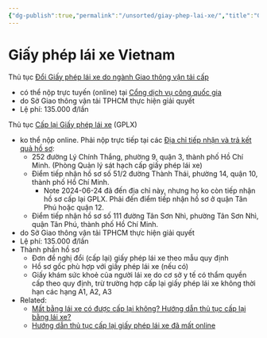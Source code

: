 ```yaml
---
{"dg-publish":true,"permalink":"/unsorted/giay-phep-lai-xe/","title":"Giấy phép lái xe Vietnam","created":"2024-06-21T14:52:42+07:00","updated":"2024-06-25T00:21:01+07:00"}
---
```


# Giấy phép lái xe Vietnam

Thủ tục [Đổi Giấy phép lái xe do ngành Giao thông vận tải cấp](https://dichvucong.gov.vn/p/home/dvc-tthc-thu-tuc-hanh-chinh-chi-tiet.html?ma_thu_tuc=4003)
- có thể nộp trực tuyến (online) tại [Cổng dịch vụ công quốc gia](https://dichvucong.gov.vn/p/home/dvc-trang-chu.html)
- do Sở Giao thông vận tải TPHCM thực hiện giải quyết
- Lệ phí: 135.000 đ/lần

Thủ tục [Cấp lại Giấy phép lái xe](https://dichvucong.gov.vn/p/home/dvc-chi-tiet-thu-tuc-hanh-chinh.html?ma_thu_tuc=1.002820) (GPLX)
- ko thể nộp online. Phải nộp trực tiếp tại các [Địa chỉ tiếp nhận và trả kết quả hồ sơ](https://sgtvt.hochiminhcity.gov.vn/Tin-tuc/Chi-tiet-bai-viet/tin/626471ff-a71d-48cf-ba4d-6cafbb037081):
    - 252 đường Lý Chính Thắng, phường 9, quận 3, thành phố Hồ Chí Minh. (Phòng Quản lý sát hạch cấp giấy phép lái xe)
    - Điểm tiếp nhận hồ sơ số 51/2 đường Thành Thái, phường 14, quận 10, thành phố Hồ Chí Minh.
        - Note 2024-06-24 đã đến địa chỉ này, nhưng họ ko còn tiếp nhận hồ sơ cấp lại GPLX. Phải đến điểm tiếp nhận hồ sơ ở quận Tân Phú hoặc quận 12.
    - Điểm tiếp nhận hồ sơ số 111 đường Tân Sơn Nhì, phường Tân Sơn Nhì, quận Tân Phú, thành phố Hồ Chí Minh.
- do Sở Giao thông vận tải TPHCM thực hiện giải quyết
- Lệ phí: 135.000 đ/lần
- Thành phần hồ sơ
    - Đơn đề nghị đổi (cấp lại) giấy phép lái xe theo mẫu quy định
    - Hồ sơ gốc phù hợp với giấy phép lái xe (nếu có)
    - Giấy khám sức khoẻ của người lái xe do cơ sở y tế có thẩm quyền cấp theo quy định, trừ trường hợp cấp lại giấy phép lái xe không thời hạn các hạng A1, A2, A3
- Related:
    - [Mất bằng lái xe có được cấp lại không? Hướng dẫn thủ tục cấp lại bằng lái xe?](https://thuvienphapluat.vn/phap-luat/ho-tro-phap-luat/mat-bang-lai-xe-co-duoc-cap-lai-khong-huong-dan-thu-tuc-cap-lai-bang-lai-xe-can-chuan-bi-giay-to-gi-30425.html)
    - [Hướng dẫn thủ tục cấp lại giấy phép lái xe đã mất online](https://thuvienphapluat.vn/banan/tin-tuc/huong-dan-thu-tuc-cap-lai-giay-phep-lai-xe-da-mat-online-7871)